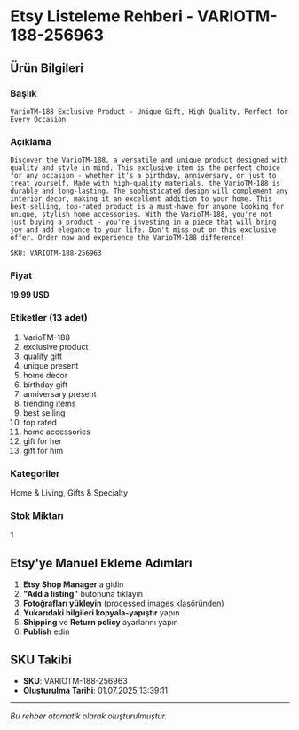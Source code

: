 # Etsy Listeleme Rehberi - VARIOTM-188-256963

## Ürün Bilgileri

### Başlık
```
VarioTM-188 Exclusive Product - Unique Gift, High Quality, Perfect for Every Occasion
```

### Açıklama
```
Discover the VarioTM-188, a versatile and unique product designed with quality and style in mind. This exclusive item is the perfect choice for any occasion - whether it's a birthday, anniversary, or just to treat yourself. Made with high-quality materials, the VarioTM-188 is durable and long-lasting. The sophisticated design will complement any interior decor, making it an excellent addition to your home. This best-selling, top-rated product is a must-have for anyone looking for unique, stylish home accessories. With the VarioTM-188, you're not just buying a product - you're investing in a piece that will bring joy and add elegance to your life. Don't miss out on this exclusive offer. Order now and experience the VarioTM-188 difference!

SKU: VARIOTM-188-256963
```

### Fiyat
**19.99 USD**

### Etiketler (13 adet)
1. VarioTM-188
2. exclusive product
3. quality gift
4. unique present
5. home decor
6. birthday gift
7. anniversary present
8. trending items
9. best selling
10. top rated
11. home accessories
12. gift for her
13. gift for him

### Kategoriler
Home & Living, Gifts & Specialty

### Stok Miktarı
1

## Etsy'ye Manuel Ekleme Adımları

1. **Etsy Shop Manager**'a gidin
2. **"Add a listing"** butonuna tıklayın
3. **Fotoğrafları yükleyin** (processed images klasöründen)
4. **Yukarıdaki bilgileri kopyala-yapıştır** yapın
5. **Shipping** ve **Return policy** ayarlarını yapın
6. **Publish** edin

## SKU Takibi
- **SKU**: VARIOTM-188-256963
- **Oluşturulma Tarihi**: 01.07.2025 13:39:11

---
*Bu rehber otomatik olarak oluşturulmuştur.*
